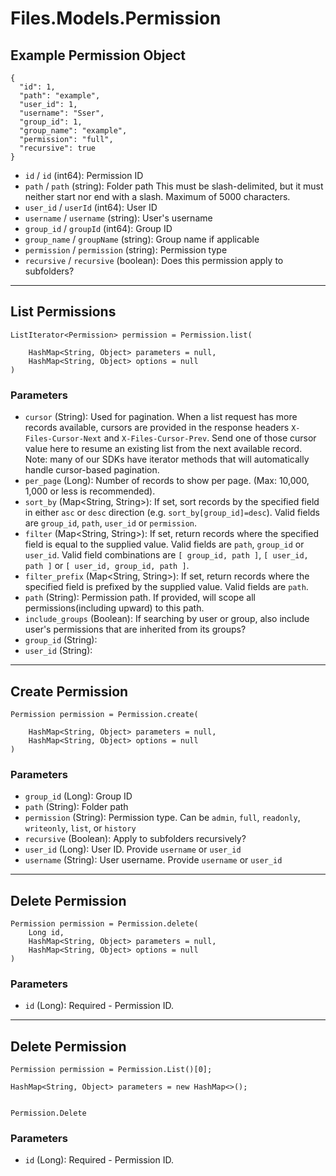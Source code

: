 # Files.Models.Permission

## Example Permission Object

```
{
  "id": 1,
  "path": "example",
  "user_id": 1,
  "username": "Sser",
  "group_id": 1,
  "group_name": "example",
  "permission": "full",
  "recursive": true
}
```

* `id` / `id`  (int64): Permission ID
* `path` / `path`  (string): Folder path This must be slash-delimited, but it must neither start nor end with a slash. Maximum of 5000 characters.
* `user_id` / `userId`  (int64): User ID
* `username` / `username`  (string): User's username
* `group_id` / `groupId`  (int64): Group ID
* `group_name` / `groupName`  (string): Group name if applicable
* `permission` / `permission`  (string): Permission type
* `recursive` / `recursive`  (boolean): Does this permission apply to subfolders?


---

## List Permissions

```
ListIterator<Permission> permission = Permission.list(
    
    HashMap<String, Object> parameters = null,
    HashMap<String, Object> options = null
)
```

### Parameters

* `cursor` (String): Used for pagination.  When a list request has more records available, cursors are provided in the response headers `X-Files-Cursor-Next` and `X-Files-Cursor-Prev`.  Send one of those cursor value here to resume an existing list from the next available record.  Note: many of our SDKs have iterator methods that will automatically handle cursor-based pagination.
* `per_page` (Long): Number of records to show per page.  (Max: 10,000, 1,000 or less is recommended).
* `sort_by` (Map<String, String>): If set, sort records by the specified field in either `asc` or `desc` direction (e.g. `sort_by[group_id]=desc`). Valid fields are `group_id`, `path`, `user_id` or `permission`.
* `filter` (Map<String, String>): If set, return records where the specified field is equal to the supplied value. Valid fields are `path`, `group_id` or `user_id`. Valid field combinations are `[ group_id, path ]`, `[ user_id, path ]` or `[ user_id, group_id, path ]`.
* `filter_prefix` (Map<String, String>): If set, return records where the specified field is prefixed by the supplied value. Valid fields are `path`.
* `path` (String): Permission path.  If provided, will scope all permissions(including upward) to this path.
* `include_groups` (Boolean): If searching by user or group, also include user's permissions that are inherited from its groups?
* `group_id` (String): 
* `user_id` (String): 


---

## Create Permission

```
Permission permission = Permission.create(
    
    HashMap<String, Object> parameters = null,
    HashMap<String, Object> options = null
)
```

### Parameters

* `group_id` (Long): Group ID
* `path` (String): Folder path
* `permission` (String):  Permission type.  Can be `admin`, `full`, `readonly`, `writeonly`, `list`, or `history`
* `recursive` (Boolean): Apply to subfolders recursively?
* `user_id` (Long): User ID.  Provide `username` or `user_id`
* `username` (String): User username.  Provide `username` or `user_id`


---

## Delete Permission

```
Permission permission = Permission.delete(
    Long id, 
    HashMap<String, Object> parameters = null,
    HashMap<String, Object> options = null
)
```

### Parameters

* `id` (Long): Required - Permission ID.


---

## Delete Permission

```
Permission permission = Permission.List()[0];

HashMap<String, Object> parameters = new HashMap<>();


Permission.Delete
```

### Parameters

* `id` (Long): Required - Permission ID.
